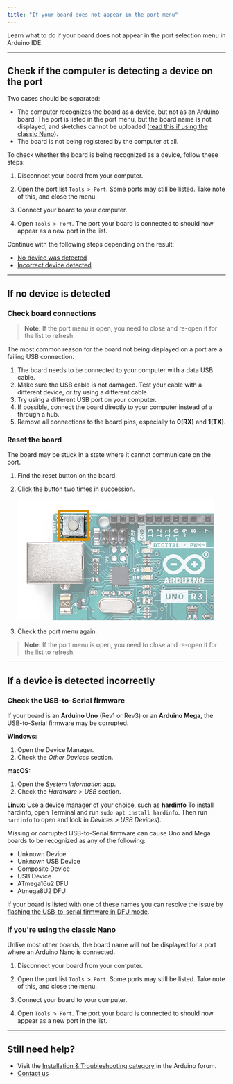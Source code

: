 ```yaml
---
title: "If your board does not appear in the port menu"
---
```


Learn what to do if your board does not appear in the port selection menu in Arduino IDE.

---

## Check if the computer is detecting a device on the port

Two cases should be separated:

* The computer recognizes the board as a device, but not as an Arduino board. The port is listed in the port menu, but the board name is not displayed, and sketches cannot be uploaded ([read this if using the classic Nano](#nano)).
* The board is not being registered by the computer at all.

To check whether the board is being recognized as a device, follow these steps:

1. Disconnect your board from your computer.

2. Open the port list `Tools > Port`. Some ports may still be listed. Take note of this, and close the menu.

3. Connect your board to your computer.

4. Open `Tools > Port`. The port your board is connected to should now appear as a new port in the list.

Continue with the following steps depending on the result:

* [No device was detected](no-device-recognized)
* [Incorrect device detected](device-recognized)

---

<h2 id="no-device-recognized">If no device is detected</h2>

### Check board connections

> **Note:** If the port menu is open, you need to close and re-open it for the list to refresh.

The most common reason for the board not being displayed on a port are a failing USB connection.

1. The board needs to be connected to your computer with a data USB cable.
2. Make sure the USB cable is not damaged. Test your cable with a different device, or try using a different cable.
3. Try using a different USB port on your computer.
4. If possible, connect the board directly to your computer instead of a through a hub.
5. Remove all connections to the board pins, especially to **0(RX)** and **1(TX)**.

### Reset the board

The board may be stuck in a state where it cannot communicate on the port.

1. Find the reset button on the board.

2. Click the button two times in succession.

   ![The reset button on an Arduino UNO](img/UNO-reset-button.png)

3. Check the port menu again.

> **Note:** If the port menu is open, you need to close and re-open it for the list to refresh.

---

<h2 id="device-recognized">If a device is detected incorrectly</h2>

### Check the USB-to-Serial firmware

If your board is an **Arduino Uno** (Rev1 or Rev3) or an **Arduino Mega**, the USB-to-Serial firmware may be corrupted.

**Windows:**

1. Open the Device Manager.
2. Check the _Other Devices_ section.

**macOS:**

1. Open the _System Information_ app.
2. Check the _Hardware > USB_ section.

**Linux:** Use a device manager of your choice, such as **hardinfo** To install hardinfo, open Terminal and run `sudo apt install hardinfo`. Then run `hardinfo` to open and look in _Devices > USB Devices_).

<!-- sudo apt-get install hardinfo? -->

Missing or corrupted USB-to-Serial firmware can cause Uno and Mega boards to be recognized as any of the following:

* Unknown Device
* Unknown USB Device
* Composite Device
* USB Device
* ATmega16u2 DFU
* Atmega8U2 DFU

If your board is listed with one of these names you can resolve the issue by [flashing the USB-to-serial firmware in DFU mode](https://support.arduino.cc/hc/en-us/articles/4408887452434-Flash-USB-to-serial-firmware-in-DFU-mode).

<h3 id="nano">If you're using the classic Nano</h3>

Unlike most other boards, the board name will not be displayed for a port where an Arduino Nano is connected.

1. Disconnect your board from your computer.

2. Open the port list `Tools > Port`. Some ports may still be listed. Take note of this, and close the menu.

3. Connect your board to your computer.

4. Open `Tools > Port`. The port your board is connected to should now appear as a new port in the list.

---

## Still need help?

* Visit the [Installation & Troubleshooting category](https://forum.arduino.cc/c/18) in the Arduino forum.
* [Contact us](https://www.arduino.cc/en/contact-us/)

